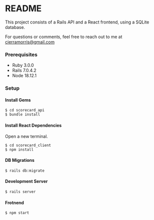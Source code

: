 # README

This project consists of a Rails API and a React frontend, using a
SQLite database.

For questions or comments, feel free to reach out to me at
[cierramorris@gmail.com](mailto:cierramorris09@gmail.com)

### Prerequisites
* Ruby 3.0.0
* Rails 7.0.4.2
* Node 18.12.1

### Setup

#### Install Gems
```
$ cd scorecard_api
$ bundle install
```

#### Install React Dependencies
Open a new terminal.
```
$ cd scorecard_client
$ npm install
```

#### DB Migrations
```
$ rails db:migrate
```

#### Development Server
```
$ rails server
```

#### Frotnend
```
$ npm start
```